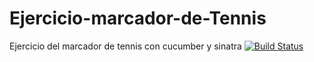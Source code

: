 # Ejercicio-marcador-de-Tennis
Ejercicio del marcador de tennis con cucumber y sinatra
[![Build Status](https://travis-ci.org/DanAparicio22/Ejercicio-marcador-de-Tennis.svg?branch=master)](https://travis-ci.org/DanAparicio22/Ejercicio-marcador-de-Tennis)

